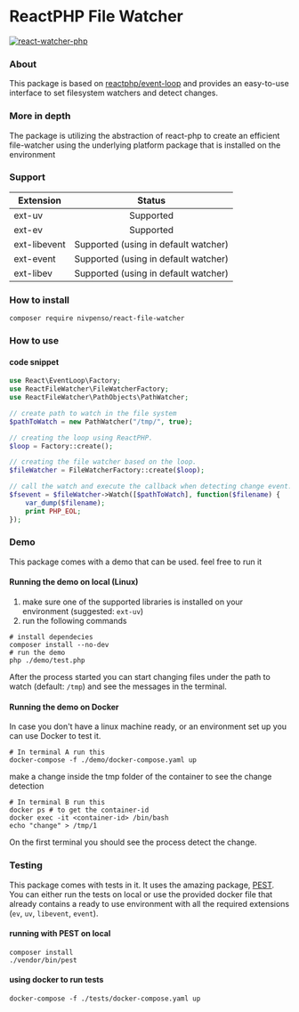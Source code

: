 # ReactPHP File Watcher

[![react-watcher-php](https://circleci.com/gh/nivpenso/react-file-watcher.svg?style=svg)](https://app.circleci.com/pipelines/github/nivpenso/react-file-watcher)

### About
This package is based on [reactphp/event-loop](https://github.com/reactphp/event-loop) and provides an easy-to-use interface to set filesystem watchers and detect changes.

### More in depth

The package is utilizing the abstraction of react-php to create an efficient file-watcher using the underlying platform package that is installed on the environment

### Support
| Extension     | Status        |
| ------------- |:-------------:| 
| ext-uv        | Supported 
| ext-ev        | Supported     
| ext-libevent  | Supported (using in default watcher)
| ext-event     | Supported (using in default watcher)
| ext-libev     | Supported (using in default watcher)


### How to install
```
composer require nivpenso/react-file-watcher
```


### How to use
#### code snippet
```php
use React\EventLoop\Factory;
use ReactFileWatcher\FileWatcherFactory;
use ReactFileWatcher\PathObjects\PathWatcher;

// create path to watch in the file system
$pathToWatch = new PathWatcher("/tmp/", true);

// creating the loop using ReactPHP.
$loop = Factory::create();

// creating the file watcher based on the loop.
$fileWatcher = FileWatcherFactory::create($loop);

// call the watch and execute the callback when detecting change event.
$fsevent = $fileWatcher->Watch([$pathToWatch], function($filename) {
    var_dump($filename);
    print PHP_EOL;
});
```

### Demo
This package comes with a demo that can be used. feel free to run it
#### Running the demo on local (Linux)
1. make sure one of the supported libraries is installed on your environment (suggested: `ext-uv`)
2. run the following commands
```
# install dependecies
composer install --no-dev
# run the demo
php ./demo/test.php
```
After the process started you can start changing files under the path to watch (default: `/tmp`) and see the messages in the terminal.  
#### Running the demo on Docker
In case you don't have a linux machine ready, or an environment set up you can use Docker to test it.  
```
# In terminal A run this
docker-compose -f ./demo/docker-compose.yaml up
```
make a change inside the tmp folder of the container to see the change detection
```
# In terminal B run this
docker ps # to get the container-id
docker exec -it <container-id> /bin/bash
echo "change" > /tmp/1
```
On the first terminal you should see the process detect the change.
### Testing
This package comes with tests in it. It uses the amazing package, [PEST](https://github.com/pestphp/pest). You can either run the tests on local or use the provided docker file that already contains a ready to use environment with all the required extensions (`ev`, `uv`, `libevent`, `event`).

#### running with PEST on local
```
composer install
./vendor/bin/pest
```

#### using docker to run tests
```
docker-compose -f ./tests/docker-compose.yaml up
```
